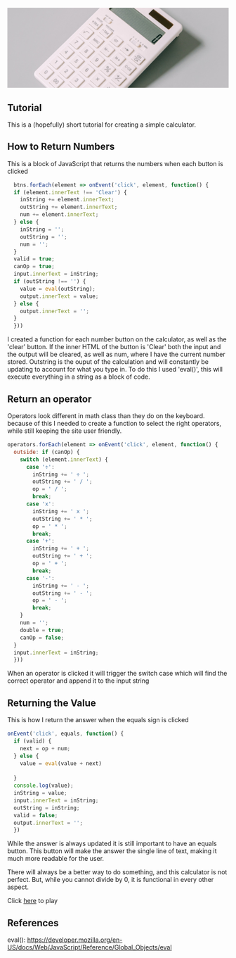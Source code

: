 ![Calculator](assets/img/calculator.jpg "Calculator")

## Tutorial

This is a (hopefully) short tutorial for creating a simple calculator.

## How to Return Numbers
This is a block of JavaScript that returns the numbers when each button is clicked
```JavaScript
  btns.forEach(element => onEvent('click', element, function() {
  if (element.innerText !== 'Clear') {
    inString += element.innerText;
    outString += element.innerText;
    num += element.innerText;
  } else {
    inString = '';
    outString = '';
    num = '';
  }
  valid = true;
  canOp = true;
  input.innerText = inString;
  if (outString !== '') {
    value = eval(outString);
    output.innerText = value;
  } else {
    output.innerText = '';
  }
  }))

```
I created a function for each number button on the calculator, as well as the
'clear' button. If the inner HTML of the button is 'Clear' both the input and
the output will be cleared, as well as num, where I have the current number
stored. Outstring is the ouput of the calculation and will constantly be updating
to account for what you type in. To do this I used 'eval()', this will execute
everything in a string as a block of code.


## Return an operator
Operators look different in math class than they do on the keyboard. because of
this I needed to create a function to select the right operators, while still
keeping the site user friendly.
```JavaScript
operators.forEach(element => onEvent('click', element, function() {
  outside: if (canOp) {
    switch (element.innerText) {
      case '÷':
        inString += ' ÷ ';
        outString += ' / ';
        op = ' / ';
        break;
      case 'x':
        inString += ' x ';
        outString += ' * ';
        op = ' * ';
        break;
      case '+':
        inString += ' + ';
        outString += ' + ';
        op = ' + ';
        break;
      case '-':
        inString += ' - ';
        outString += ' - ';
        op = ' - ';
        break;
    }
    num = '';
    double = true;
    canOp = false;
  }
  input.innerText = inString;
  }))

```
When an operator is clicked it will trigger the switch case
which will find the correct operator and append it to the input string

## Returning the Value
  This is how I return the answer when the equals sign is clicked

```JavaScript
onEvent('click', equals, function() {
  if (valid) {
    next = op + num;
  } else {
    value = eval(value + next)
    
  }
  console.log(value);
  inString = value;
  input.innerText = inString;
  outString = inString;
  valid = false;
  output.innerText = '';
  })

```
While the answer is always updated it is still important to have an equals button.
This button will make the answer the single line of text, making it much more readable for the user.

There will always be a better way to do something, and this calculator is not
perfect. But, while you cannot divide by 0, it is functional in every other aspect.


Click [here](https://daboss02.github.io/calculator-tutorial/) to play

## References
eval(): https://developer.mozilla.org/en-US/docs/Web/JavaScript/Reference/Global_Objects/eval